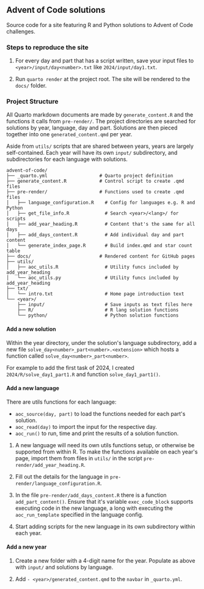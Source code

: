 ## Advent of Code solutions

Source code for a site featuring R and Python solutions to Advent of Code
challenges.

### Steps to reproduce the site

1. For every day and part that has a script written, save your input files to
`<year>/input/day<number>.txt` like `2024/input/day1.txt`.

2. Run `quarto render` at the project root. The site will be rendered to the
`docs/` folder.

### Project Structure

All Quarto markdown documents are made by `generate_content.R` and the functions
it calls from `pre-render/`. The project directories are searched for solutions
by year, language, day and part. Solutions are then pieced together into one
`generated_content.qmd` per year.

Aside from `utils/` scripts that are shared between years, years are largely
self-contained. Each year will have its own `input/` subdirectory, and
subdirectories for each language with solutions.

```
advent-of-code/
├── _quarto.yml                   # Quarto project definition     
├── generate_content.R            # Control script to create .qmd files
├── pre-render/                   # Functions used to create .qmd files
│   ├── language_configuration.R    # Config for languages e.g. R and Python
│   ├── get_file_info.R             # Search <year>/<lang>/ for scripts
│   ├── add_year_heading.R          # Content that's the same for all days
│   ├── add_days_content.R          # Add individual day and part content
│   └── generate_index_page.R       # Build index.qmd and star count table
├── docs/                         # Rendered content for GitHub pages
├── utils/                        
│   ├── aoc_utils.R                 # Utility funcs included by add_year_heading
│   └── aoc_utils.py                # Utility funcs included by add_year_heading
├── txt/ 
│   └── intro.txt                   # Home page introduction text
└── <year>/
    ├── input/                      # Save inputs as text files here
    ├── R/                          # R lang solution functions
    └── python/                     # Python solution functions
```

#### Add a new solution

Within the year directory, under the solution's language subdirectory, add a new
file `solve_day<number>_part<number>.<extension>` which hosts a function called
`solve_day<number>_part<number>`.

For example to add the first task of 2024, I created `2024/R/solve_day1_part1.R`
and function `solve_day1_part1()`.

#### Add a new language

There are utils functions for each language: 

- `aoc_source(day, part)` to load the functions needed for each part's solution.
- `aoc_read(day)` to import the input for the respective day.
- `aoc_run()` to run, time and print the results of a solution function.

1. A new language will need its own utils functions setup, or otherwise be
supported from within R. To make the functions available on each year's page,
import them from files in `utils/` in the script
`pre-render/add_year_heading.R`.

2. Fill out the details for the language in
`pre-render/language_configuration.R`.

3. In the file `pre-render/add_days_content.R` there is a function
`add_part_content()`. Ensure that it's variable `exec_code_block` supports
executing code in the new language, a long with executing the `aoc_run_template`
specified in the language config.

4. Start adding scripts for the new language in its own subdirectory within each
year.

#### Add a new year

1. Create a new folder with a 4-digit name for the year. Populate as above with
`input/` and solutions by language.

2. Add `- <year>/generated_content.qmd` to the `navbar` in `_quarto.yml`.
